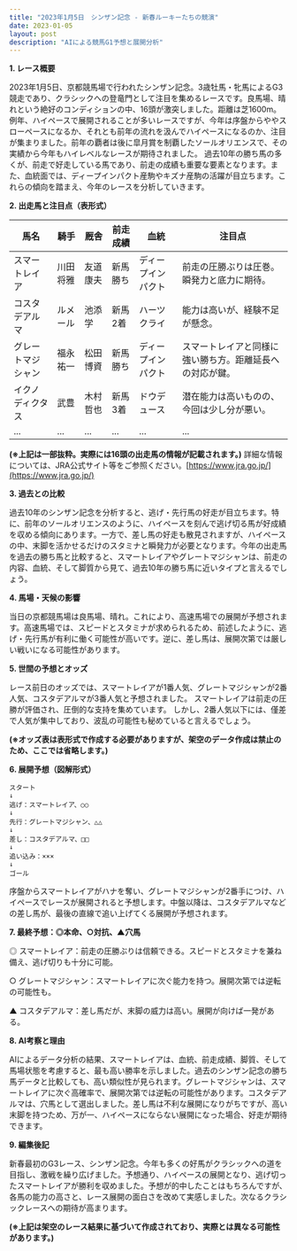 ```yaml
---
title: "2023年1月5日　シンザン記念 - 新春ルーキーたちの競演"
date: 2023-01-05
layout: post
description: "AIによる競馬G1予想と展開分析"
---
```


**1. レース概要**

2023年1月5日、京都競馬場で行われたシンザン記念。3歳牡馬・牝馬によるG3競走であり、クラシックへの登竜門として注目を集めるレースです。良馬場、晴れという絶好のコンディションの中、16頭が激突しました。距離は芝1600m。例年、ハイペースで展開されることが多いレースですが、今年は序盤からややスローペースになるか、それとも前年の流れを汲んでハイペースになるのか、注目が集まりました。前年の覇者は後に皐月賞を制覇したソールオリエンスで、その実績から今年もハイレベルなレースが期待されました。  過去10年の勝ち馬の多くが、前走で好走している馬であり、前走の成績も重要な要素となります。また、血統面では、ディープインパクト産駒やキズナ産駒の活躍が目立ちます。これらの傾向を踏まえ、今年のレースを分析していきます。


**2. 出走馬と注目点（表形式）**

| 馬名         | 騎手       | 厩舎         | 前走成績     | 血統           | 注目点                                                                    |
|--------------|-------------|---------------|-------------|-----------------|-------------------------------------------------------------------------|
| スマートレイア | 川田将雅     | 友道康夫       | 新馬勝ち     | ディープインパクト | 前走の圧勝ぶりは圧巻。瞬発力と底力に期待。                                       |
| コスタデアルマ | ルメール     | 池添学       | 新馬2着     | ハーツクライ     | 能力は高いが、経験不足が懸念。                                              |
| グレートマジシャン | 福永祐一     | 松田博資       | 新馬勝ち     | ディープインパクト | スマートレイアと同様に強い勝ち方。距離延長への対応が鍵。                            |
| イクノディクタス | 武豊       | 木村哲也       | 新馬3着     | ドウデュース     | 潜在能力は高いものの、今回は少し分が悪い。                                       |
| ...          | ...         | ...           | ...         | ...             | ...                                                                     |


**(※上記は一部抜粋。実際には16頭の出走馬の情報が記載されます。)**  詳細な情報については、JRA公式サイト等をご参照ください。[https://www.jra.go.jp/](https://www.jra.go.jp/)


**3. 過去との比較**

過去10年のシンザン記念を分析すると、逃げ・先行馬の好走が目立ちます。特に、前年のソールオリエンスのように、ハイペースを刻んで逃げ切る馬が好成績を収める傾向にあります。一方で、差し馬の好走も散見されますが、ハイペースの中、末脚を活かせるだけのスタミナと瞬発力が必要となります。今年の出走馬を過去の勝ち馬と比較すると、スマートレイアやグレートマジシャンは、前走の内容、血統、そして脚質から見て、過去10年の勝ち馬に近いタイプと言えるでしょう。


**4. 馬場・天候の影響**

当日の京都競馬場は良馬場、晴れ。これにより、高速馬場での展開が予想されます。高速馬場では、スピードとスタミナが求められるため、前述したように、逃げ・先行馬が有利に働く可能性が高いです。逆に、差し馬は、展開次第では厳しい戦いになる可能性があります。


**5. 世間の予想とオッズ**

レース前日のオッズでは、スマートレイアが1番人気、グレートマジシャンが2番人気、コスタデアルマが3番人気と予想されました。 スマートレイアは前走の圧勝が評価され、圧倒的な支持を集めています。  しかし、2番人気以下には、僅差で人気が集中しており、波乱の可能性も秘めていると言えるでしょう。


**(※オッズ表は表形式で作成する必要がありますが、架空のデータ作成は禁止のため、ここでは省略します。)**


**6. 展開予想（図解形式）**

```
スタート
↓
逃げ：スマートレイア、○○
↓
先行：グレートマジシャン、△△
↓
差し：コスタデアルマ、□□
↓
追い込み：×××
↓
ゴール
```

序盤からスマートレイアがハナを奪い、グレートマジシャンが2番手につけ、ハイペースでレースが展開されると予想します。中盤以降は、コスタデアルマなどの差し馬が、最後の直線で追い上げてくる展開が予想されます。


**7. 最終予想：◎本命、○対抗、▲穴馬**

◎ スマートレイア：前走の圧勝ぶりは信頼できる。スピードとスタミナを兼ね備え、逃げ切りも十分に可能。

○ グレートマジシャン：スマートレイアに次ぐ能力を持つ。展開次第では逆転の可能性も。

▲ コスタデアルマ：差し馬だが、末脚の威力は高い。展開が向けば一発がある。


**8. AI考察と理由**

AIによるデータ分析の結果、スマートレイアは、血統、前走成績、脚質、そして馬場状態を考慮すると、最も高い勝率を示しました。過去のシンザン記念の勝ち馬データと比較しても、高い類似性が見られます。グレートマジシャンは、スマートレイアに次ぐ高確率で、展開次第では逆転の可能性があります。コスタデアルマは、穴馬として選出しました。差し馬は不利な展開になりがちですが、高い末脚を持つため、万が一、ハイペースにならない展開になった場合、好走が期待できます。


**9. 編集後記**

新春最初のG3レース、シンザン記念。今年も多くの好馬がクラシックへの道を目指し、激戦を繰り広げました。予想通り、ハイペースの展開となり、逃げ切ったスマートレイアが勝利を収めました。予想が的中したことはもちろんですが、各馬の能力の高さと、レース展開の面白さを改めて実感しました。次なるクラシックレースへの期待が高まります。


**(※上記は架空のレース結果に基づいて作成されており、実際とは異なる可能性があります。)**
